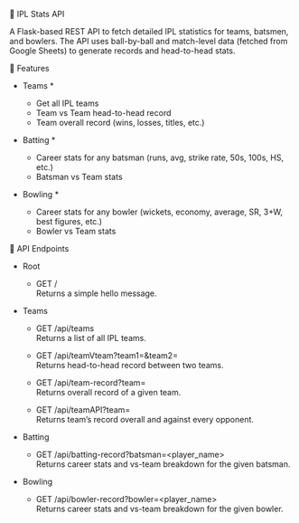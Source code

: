 🏏 IPL Stats API

A Flask-based REST API to fetch detailed IPL statistics for teams, batsmen, and bowlers.
The API uses ball-by-ball and match-level data (fetched from Google Sheets) to generate records and head-to-head stats.

🚀 Features

* Teams *

  - Get all IPL teams
  - Team vs Team head-to-head record
  - Team overall record (wins, losses, titles, etc.)

* Batting *
    - Career stats for any batsman (runs, avg, strike rate, 50s, 100s, HS, etc.)
    - Batsman vs Team stats

* Bowling *

    - Career stats for any bowler (wickets, economy, average, SR, 3+W, best figures, etc.)
    - Bowler vs Team stats

📌 API Endpoints

* Root

    - GET /<br>
    Returns a simple hello message.

* Teams

    - GET /api/teams<br>
    Returns a list of all IPL teams.

    - GET /api/teamVteam?team1=<team1>&team2=<team2><br>
    Returns head-to-head record between two teams.

    - GET /api/team-record?team=<team><br>
    Returns overall record of a given team.

    - GET /api/teamAPI?team=<team><br>
    Returns team’s record overall and against every opponent.

* Batting

    - GET /api/batting-record?batsman=<player_name><br>
    Returns career stats and vs-team breakdown for the given batsman.

* Bowling

    - GET /api/bowler-record?bowler=<player_name><br>
    Returns career stats and vs-team breakdown for the given bowler.